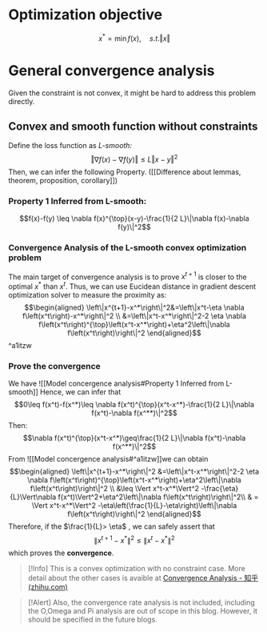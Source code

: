 # Optimization objective
$$x^*=\min f(x), \quad s.t. \Vert x\Vert$$
# General convergence analysis
Given the constraint is not convex, it might be hard to address this problem directly.
## Convex and smooth function without constraints
Define the loss function as *L-smooth:*
$$\Vert\nabla f(x)-\nabla f(y)\Vert\leq L\Vert x-y\Vert^2$$
Then, we can infer the following Property. ([[Difference about lemmas, theorem, proposition, corollary]])
### Property 1 Inferred from L-smooth: 
$$f(x)-f(y) \leq \nabla f(x)^{\top}(x-y)-\frac{1}{2 L}\|\nabla f(x)-\nabla f(y)\|^2$$
### Convergence Analysis of the L-smooth convex optimization problem
The main target of convergence analysis is to prove $x^{t+1}$ is closer to the optimal $x^*$ than $x^t$. 
Thus, we can use Eucidean distance in gradient descent optimization solver to measure the proximity as: $$\begin{aligned}
\left\|x^{t+1}-x^*\right\|^2&=\left\|x^t-\eta \nabla f\left(x^t\right)-x^*\right\|^2 \\
&=\left\|x^t-x^*\right\|^2-2 \eta \nabla f\left(x^t\right)^{\top}\left(x^t-x^*\right)+\eta^2\left\|\nabla f\left(x^t\right)\right\|^2
\end{aligned}$$^a1itzw
### Prove the convergence
We have ![[Model concergence analysis#Property 1 Inferred from L-smooth]] Hence, we can infer that $$0\leq f(x^t)-f(x^*)\leq \nabla f(x^t)^{\top}(x^t-x^*)-\frac{1}{2 L}\|\nabla f(x^t)-\nabla f(x^**)\|^2$$ Then: $$\nabla f(x^t)^{\top}(x^t-x^*)\geq\frac{1}{2 L}\|\nabla f(x^t)-\nabla f(x^**)\|^2$$From ![[Model concergence analysis#^a1itzw]]we can obtain $$\begin{aligned}
\left\|x^{t+1}-x^*\right\|^2
&=\left\|x^t-x^*\right\|^2-2 \eta \nabla f\left(x^t\right)^{\top}\left(x^t-x^*\right)+\eta^2\left\|\nabla f\left(x^t\right)\right\|^2 \\
&\leq \Vert x^t-x^*\Vert^2 -\frac{\eta}{L}\Vert\nabla f(x^t)\Vert^2+\eta^2\left\|\nabla f\left(x^t\right)\right\|^2\\
& = \Vert x^t-x^*\Vert^2 -\eta\left(\frac{1}{L}-\eta\right)\left\|\nabla f\left(x^t\right)\right\|^2
\end{aligned}$$ Therefore, if the $\frac{1}{L}> \eta$ , we can safely assert that $$\left\|x^{t+1}-x^*\right\|^2
\leq\left\|x^t-x^*\right\|^2$$which proves the **convergence**.

>[!Info]
>This is a convex optimization with no constraint case. More detail about the other cases is avaible at [Convergence Analysis - 知乎 (zhihu.com)](https://zhuanlan.zhihu.com/p/412118471)


>[!Alert]
>Also, the convergence rate analysis is not included, including the O,Omega and Pi analysis are  out of scope in this blog. However, it should be specified in the future blogs.



